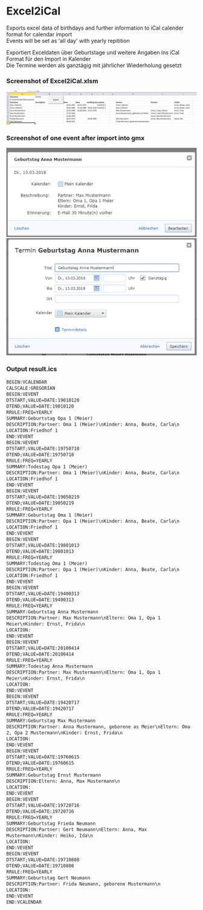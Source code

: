 # Excel2iCal
Exports excel data of birthdays and further information to iCal calender format for calendar import  
Events will be set as 'all day' with yearly repitition  
  
Exportiert Exceldaten über Geburtstage und weitere Angaben ins iCal Format für den Import in Kalender  
Die Termine werden als ganztägig  mit jährlicher Wiederholung gesetzt  
  
  
### Screenshot of Excel2iCal.xlsm  
![Screenshot](Excel2iCal.png?raw=true "Screenshot") 
  
### Screenshot of one event after import into gmx  
![Screenshot](Excel2iCal_import2.png?raw=true "Screenshot") 
![Screenshot](Excel2iCal_import.png?raw=true "Screenshot") 
  
  
### Output result.ics  
```
BEGIN:VCALENDAR
CALSCALE:GREGORIAN
BEGIN:VEVENT
DTSTART;VALUE=DATE:19010120
DTEND;VALUE=DATE:19010120
RRULE:FREQ=YEARLY
SUMMARY:Geburtstag Opa 1 (Meier)
DESCRIPTION:Partner: Oma 1 (Meier)\nKinder: Anna, Beate, Carla\n
LOCATION:Friedhof 1
END:VEVENT
BEGIN:VEVENT
DTSTART;VALUE=DATE:19750718
DTEND;VALUE=DATE:19750718
RRULE:FREQ=YEARLY
SUMMARY:Todestag Opa 1 (Meier)
DESCRIPTION:Partner: Oma 1 (Meier)\nKinder: Anna, Beate, Carla\n
LOCATION:Friedhof 1
END:VEVENT
BEGIN:VEVENT
DTSTART;VALUE=DATE:19050219
DTEND;VALUE=DATE:19050219
RRULE:FREQ=YEARLY
SUMMARY:Geburtstag Oma 1 (Meier)
DESCRIPTION:Partner: Opa 1 (Meier)\nKinder: Anna, Beate, Carla\n
LOCATION:Friedhof 1
END:VEVENT
BEGIN:VEVENT
DTSTART;VALUE=DATE:19801013
DTEND;VALUE=DATE:19801013
RRULE:FREQ=YEARLY
SUMMARY:Todestag Oma 1 (Meier)
DESCRIPTION:Partner: Opa 1 (Meier)\nKinder: Anna, Beate, Carla\n
LOCATION:Friedhof 1
END:VEVENT
BEGIN:VEVENT
DTSTART;VALUE=DATE:19400313
DTEND;VALUE=DATE:19400313
RRULE:FREQ=YEARLY
SUMMARY:Geburtstag Anna Mustermann
DESCRIPTION:Partner: Max Mustermann\nEltern: Oma 1, Opa 1 Meier\nKinder: Ernst, Frida\n
LOCATION:
END:VEVENT
BEGIN:VEVENT
DTSTART;VALUE=DATE:20100414
DTEND;VALUE=DATE:20100414
RRULE:FREQ=YEARLY
SUMMARY:Todestag Anna Mustermann
DESCRIPTION:Partner: Max Mustermann\nEltern: Oma 1, Opa 1 Meier\nKinder: Ernst, Frida\n
LOCATION:
END:VEVENT
BEGIN:VEVENT
DTSTART;VALUE=DATE:19420717
DTEND;VALUE=DATE:19420717
RRULE:FREQ=YEARLY
SUMMARY:Geburtstag Max Mustermann
DESCRIPTION:Partner: Anna Mustermann, geborene as Meier\nEltern: Oma 2, Opa 2 Mustermann\nKinder: Ernst, Frida\n
LOCATION:
END:VEVENT
BEGIN:VEVENT
DTSTART;VALUE=DATE:19760615
DTEND;VALUE=DATE:19760615
RRULE:FREQ=YEARLY
SUMMARY:Geburtstag Ernst Mustermann
DESCRIPTION:Eltern: Anna, Max Mustermann\n
LOCATION:
END:VEVENT
BEGIN:VEVENT
DTSTART;VALUE=DATE:19720716
DTEND;VALUE=DATE:19720716
RRULE:FREQ=YEARLY
SUMMARY:Geburtstag Frieda Neumann
DESCRIPTION:Partner: Gert Neumann\nEltern: Anna, Max Mustermann\nKinder: Heiko, Ida\n
LOCATION:
END:VEVENT
BEGIN:VEVENT
DTSTART;VALUE=DATE:19710808
DTEND;VALUE=DATE:19710808
RRULE:FREQ=YEARLY
SUMMARY:Geburtstag Gert Neumann
DESCRIPTION:Partner: Frida Neumann, geborene Mustermann\n
LOCATION:
END:VEVENT
END:VCALENDAR
```
